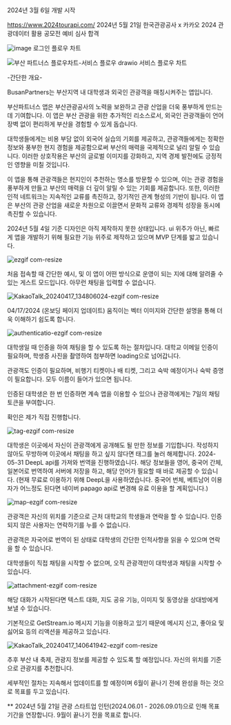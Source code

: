 2024년 3월 6일 개발 시작

https://www.2024tourapi.com/
2024년 5월 21일 한국관광공사 x 카카오 2024 관광데이터 활용 공모전 예비 심사 합격


![image](https://github.com/KWON-minseok5247/BusanPartners/assets/63951789/10a9ddcd-fefd-465e-9e6f-2e449d849ba6)
로그인 플로우 차트

![부산 파트너스 플로우차트-서비스 플로우 drawio](https://github.com/KWON-minseok5247/BusanPartners/assets/63951789/26916072-7c56-48bd-be23-e1388cb50497)
서비스 플로우 차트

-간단한 개요-

BusanPartners는 부산지역 내 대학생과 외국인 관광객을 매칭시켜주는 앱입니다.

부산파트너스 앱은 부산관광공사의 노력을 보완하고 관광 산업을 더욱 풍부하게 만드는 데 기여합니다. 이 앱은 부산 관광을 위한 추가적인 리소스로서, 외국인 관광객들이 언어 장벽 없이 편리하게 부산을 경험할 수 있게 돕습니다. 

대학생들에게는 비용 부담 없이 외국어 실습의 기회를 제공하고, 관광객들에게는 정확한 정보와 풍부한 현지 경험을 제공함으로써 부산의 매력을 국제적으로 널리 알릴 수 있습니다. 이러한 상호작용은 부산의 글로벌 이미지를 강화하고, 지역 경제 발전에도 긍정적인 영향을 미칠 것입니다. 

이 앱을 통해 관광객들은 현지인이 추천하는 명소를 방문할 수 있으며, 이는 관광 경험을 풍부하게 만들고 부산의 매력을 더 깊이 알릴 수 있는 기회를 제공합니다. 또한, 이러한 인적 네트워크는 지속적인 교류를 촉진하고, 장기적인 관계 형성의 기반이 됩니다. 이 앱은 부산의 관광 산업을 새로운 차원으로 이끌면서 문화적 교류와 경제적 성장을 동시에 촉진할 수 있습니다.




2024년 5월 4일 기준
디자인은 아직 제작하지 못한 상태입니다. ui 위주가 아닌, 빠르게 앱을 개발하기 위해 필요한 기능 위주로 제작하고 있으며 MVP 단계를 밟고 있습니다.

![ezgif com-resize](https://github.com/KWON-minseok5247/BusanPartners/assets/63951789/089516ab-2a08-470f-b110-cf9e60ebfba4)

처음 접속할 때 간단한 예시, 및 이 앱이 어떤 방식으로 운영이 되는 지에 대해 알려줄 수 있는 게스트 모드입니다. 아무런 채팅을 입력할 수 없습니다.


![KakaoTalk_20240417_134806024-ezgif com-resize](https://github.com/KWON-minseok5247/BusanPartners/assets/63951789/83c016c3-e0be-4bdd-94e9-67441151ee03)

04/17/2024 (온보딩 페이지 업데이트)
움직이는 벡터 이미지와 간단한 설명을 통해 더욱 이해하기 쉽도록 합니다.


![authenticatio-ezgif com-resize](https://github.com/KWON-minseok5247/BusanPartners/assets/63951789/36efdbf5-9993-4f14-94ab-88f8ec333c8a)

대학생일 때 인증을 하여 채팅을 할 수 있도록 하는 절차입니다. 대학교 이메일 인증이 필요하며, 학생증 사진을 촬영하여 첨부하면 loading으로 넘어갑니다.

관광객도 인증이 필요하며, 비행기 티켓이나 배 티켓, 그리고 숙박 예정이거나 숙박 증명이 필요합니다. 모두 이름이 들어가 있으면 됩니다. 

인증된 대학생은 한 번 인증하면 계속 앱을 이용할 수 있으나 관광객에게는 7일의 채팅 토큰을 부여합니다. 

확인은 제가 직접 진행합니다. 






![tag-ezgif com-resize](https://github.com/KWON-minseok5247/BusanPartners/assets/63951789/bde8d7d0-bd0c-4534-8f07-584a11f0f2fc)

대학생은 이곳에서 자신이 관광객에게 공개해도 될 만한 정보를 기입합니다. 작성하지 않아도 무방하며 이곳에서 채팅을 하고 싶지 않다면 태그를 눌러 해제합니다.
2024-05-31 DeepL api를 가져와 번역을 진행하였습니다. 
해당 정보들을 영어, 중국어 간체, 일본어로 번역하여 서버에 저장을 하고, 해당 언어가 필요할 때 바로 제공할 수 있습니다.
(현재 무료로 이용하기 위해 DeepL을 사용하였습니다. 중국어 번체, 베트남어 이용자가 어느정도 된다면 네이버 papago api로 변경해 유료 이용을 할 계획입니다.)






![map-ezgif com-resize](https://github.com/KWON-minseok5247/BusanPartners/assets/63951789/eef49096-0927-463c-9a08-ff802d922020)

관광객은 자신의 위치를 기준으로 근처 대학교의 학생들과 연락을 할 수 있습니다. 인증되지 않은 사용자는 연락하기를 누를 수 없습니다.

관광객은 자국어로 번역이 된 상태로 대학생의 간단한 인적사항을 읽을 수 있으며 연락을 할 수 있습니다.

대학생들이 직접 채팅을 시작할 수 없으며, 오직 관광객만이 대학생과 채팅을 시작할 수 있습니다.






![attachment-ezgif com-resize](https://github.com/KWON-minseok5247/BusanPartners/assets/63951789/bae9980c-7ee5-4de5-9669-bb54ef2e1a57)

해당 대화가 시작된다면 텍스트 대화, 지도 공유 기능, 이미지 및 동영상을 상대방에게 보낼 수 있습니다. 

기본적으로 GetStream.io 메시지 기능을 이용하고 있기 때문에 메시지 신고, 좋아요 및 싫어요 등의 리액션을 제공하고 있습니다.



![KakaoTalk_20240417_140641942-ezgif com-resize](https://github.com/KWON-minseok5247/BusanPartners/assets/63951789/c2cc3d21-06ae-4bb7-94ab-c5823b72ad6d)

추후 부산 내 축제, 관광지 정보를 제공할 수 있도록 할 예정입니다. 자신의 위치를 기준으로 관광지를 추천합니다.

세부적인 절차는 지속해서 업데이트를 할 예정이며 6월이 끝나기 전에 완성을 하는 것으로 목표를 두고 있습니다.

** 2024년 5월 21일 관광 스타트업 인턴(2024.06.01 - 2026.09.01)으로 인해 목표기간을 연장합니다. 9월이 끝나기 전을 목표로 합니다.
